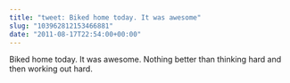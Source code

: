 ```yaml
---
title: "tweet: Biked home today. It was awesome"
slug: "103962812153466881"
date: "2011-08-17T22:54:00+00:00"
---
```

Biked home today. It was awesome. Nothing better than thinking hard and then working out hard.